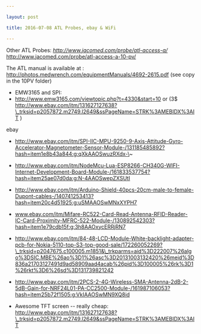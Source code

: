 ```yaml
---

layout: post

title: 2016-07-08 ATL Probes, ebay & WiFi

---
```



Other ATL Probes: *http://www.jacomed.com/probe/atl-access-a/*
http://www.jacomed.com/probe/atl-access-a-10-pv/

The ATL manual is available at :
http://photos.medwrench.com/equipmentManuals/4692-2615.pdf (see copy in
the 10PV folder)

-   EMW3165 and SPI:
-   http://www.emw3165.com/viewtopic.php?t=4330&start=10 or (3\$
    http://www.ebay.com/itm/131627127638?\_trksid=p2057872.m2749.l2649&ssPageName=STRK%3AMEBIDX%3AIT )

ebay

-   http://www.ebay.com/itm/SPI-IIC-MPU-9250-9-Axis-Attitude-Gyro-Accelerator-Magnetometer-Sensor-Module-/131185485892?hash=item1e8b43a844:g:qXkAAOSwuzRXdx-\~
-   http://www.ebay.com/itm/NodeMcu-Lua-ESP8266-CH340G-WIFI-Internet-Development-Board-Module-/161833537754?hash=item25ae07d0da:g:N-4AAOSwepZXSUtI
-   http://www.ebay.com/itm/Arduino-Shield-40pcs-20cm-male-to-female-Dupont-cables-/140741253413?hash=item20c4d51925:g:uSMAAOSwMNxXYPH7
-   www.ebay.com/itm/Mifare-RC522-Card-Read-Antenna-RFID-Reader-IC-Card-Proximity-MFRC-522-Module-/130892542303?hash=item1e79cdb15f:g:3h8AAOxycERRjRN7
-   http://www.ebay.com/itm/84-48-LCD-Module-White-backlight-adapter-pcb-for-Nokia-5110-top-S3-top-good-sale/172260052269?\_trksid=p2047675.c100005.m1851&\_trkparms=aid%3D222007%26algo%3DSIC.MBE%26ao%3D1%26asc%3D20131003132420%26meid%3D836a21703127491d9ad58909aad4acab%26pid%3D100005%26rk%3D1%26rkt%3D6%26sd%3D131739821242
-   http://www.ebay.com/itm/2PCS-2-4G-Wireless-SMA-Antenna-2dB-2-5dB-Gain-for-NRF24L01-PA-CC2500-Module-/161987106053?hash=item25b72f1505:g:VkIAAOSwMN9XQ8id

-   Awesome TFT screen -- really cheap:
    http://www.ebay.com/itm/131627127638?\_trksid=p2057872.m2749.l2649&ssPageName=STRK%3AMEBIDX%3AIT

